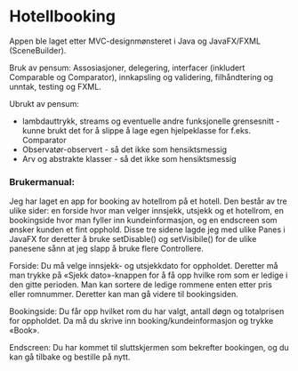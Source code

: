 # Hotellbooking
Appen ble laget etter MVC-designmønsteret i Java og JavaFX/FXML (SceneBuilder).

Bruk av pensum: Assosiasjoner, delegering, interfacer (inkludert Comparable og Comparator), innkapsling og validering, filhåndtering og unntak, testing og FXML.

Ubrukt av pensum:
- lambdauttrykk, streams og eventuelle andre funksjonelle grensesnitt - kunne brukt det for å slippe å lage egen hjelpeklasse for f.eks. Comparator
- Observatør-observert - så det ikke som hensiktsmessig
- Arv og abstrakte klasser - så det ikke som hensiktsmessig

### Brukermanual:
Jeg har laget en app for booking av hotellrom på et hotell. Den består av tre ulike sider: en forside hvor man velger innsjekk, utsjekk og et hotellrom, en bookingside hvor man fyller inn kundeinformasjon, og en endscreen som ønsker kunden et fint opphold. Disse tre sidene lagde jeg med ulike Panes i JavaFX for deretter å bruke setDisable() og setVisibile() for de ulike panesene sånn at jeg slapp å bruke flere Controllere.

Forside: Du må velge innsjekk- og utsjekkdato for oppholdet. Deretter må man trykke på «Sjekk dato»-knappen for å få opp hvilke rom som er ledige i den gitte perioden. Man kan sortere de ledige rommene enten etter pris eller romnummer. Deretter kan man gå videre til bookingsiden.

Bookingside: Du får opp hvilket rom du har valgt, antall døgn og totalprisen for oppholdet. Da må du skrive inn booking/kundeinformasjon og trykke «Book». 

Endscreen: Du har kommet til sluttskjermen som bekrefter bookingen, og du kan gå tilbake og bestille på nytt.

